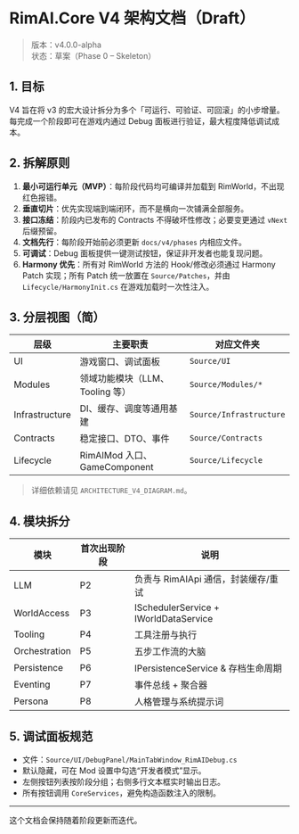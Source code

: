 # RimAI.Core V4 架构文档（Draft）

> 版本：v4.0.0-alpha  
> 状态：草案（Phase 0 – Skeleton）

## 1. 目标

V4 旨在将 v3 的宏大设计拆分为多个「可运行、可验证、可回滚」的小步增量。每完成一个阶段即可在游戏内通过 Debug 面板进行验证，最大程度降低调试成本。

## 2. 拆解原则

1. **最小可运行单元（MVP）**：每阶段代码均可编译并加载到 RimWorld，不出现红色报错。  
2. **垂直切片**：优先实现端到端闭环，而不是横向一次铺满全部服务。  
3. **接口冻结**：阶段内已发布的 Contracts 不得破坏性修改；必要变更通过 `vNext` 后缀预留。  
4. **文档先行**：每阶段开始前必须更新 `docs/v4/phases` 内相应文件。  
5. **可调试**：Debug 面板提供一键测试按钮，保证非开发者也能复现问题。  
6. **Harmony 优先**：所有对 RimWorld 方法的 Hook/修改必须通过 Harmony Patch 实现；所有 Patch 统一放置在 `Source/Patches`，并由 `Lifecycle/HarmonyInit.cs` 在游戏加载时一次性注入。

## 3. 分层视图（简）

| 层级 | 主要职责 | 对应文件夹 |
|------|----------|-----------|
| UI | 游戏窗口、调试面板 | `Source/UI` |
| Modules | 领域功能模块（LLM、Tooling 等） | `Source/Modules/*` |
| Infrastructure | DI、缓存、调度等通用基建 | `Source/Infrastructure` |
| Contracts | 稳定接口、DTO、事件 | `Source/Contracts` |
| Lifecycle | RimAIMod 入口、GameComponent | `Source/Lifecycle` |

> 详细依赖请见 `ARCHITECTURE_V4_DIAGRAM.md`。

## 4. 模块拆分

| 模块 | 首次出现阶段 | 说明 |
|------|-------------|------|
| LLM | P2 | 负责与 RimAIApi 通信，封装缓存/重试 |
| WorldAccess | P3 | ISchedulerService + IWorldDataService |
| Tooling | P4 | 工具注册与执行 |
| Orchestration | P5 | 五步工作流的大脑 |
| Persistence | P6 | IPersistenceService & 存档生命周期 |
| Eventing | P7 | 事件总线 + 聚合器 |
| Persona | P8 | 人格管理与系统提示词 |

## 5. 调试面板规范

* 文件：`Source/UI/DebugPanel/MainTabWindow_RimAIDebug.cs`  
* 默认隐藏，可在 Mod 设置中勾选“开发者模式”显示。  
* 左侧按钮列表按阶段分组；右侧多行文本框实时输出日志。  
* 所有按钮调用 `CoreServices`，避免构造函数注入的限制。

---

这个文档会保持随着阶段更新而迭代。
